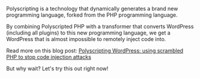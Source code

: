 Polyscripting is a technology that dynamically generates a brand new
programming language, forked from the PHP programming language.

By combining Polyscripted PHP with a transformer that converts WordPress
(including all plugins) to this new programming language, we get
a WordPress that is almost impossible to remotely inject code into.

Read more on this blog post: [Polyscripting WordPress: using scrambled PHP to stop code injection attacks](https://blog.polyverse.io/polyscripting-wordpress-using-scrambled-php-to-stop-code-injection-attacks-b0ceb9fc3d91)

But why wait? Let's try this out right now!